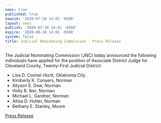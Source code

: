 ```yaml
---
news: true
published: true
newsid: '2020-07-28 14:01 -0500'
layout: news
publish: '2020-07-28 14:01 -0500'
expire: '2020-08-28 14:01 -0500'
system: false
title: Judicial Nominating Commission - Press Release
---
```

The Judicial Nominating Commission (JNC) today announced the following individuals have applied for the position of Associate District Judge for Cleveland County, Twenty-First Judicial District:

- Lisa D. Connel-Hurtt, Oklahoma City
- Kimberly K. Conyers, Norman
- Allyson E. Dow, Norman
- Holly R. Iker, Norman
- Michael L. Gardner, Norman
- Allisa D. Hutter, Norman
- Bethany E. Stanley, Moore

[Press Release](http://www.oscn.net/images/news/jnc-press-release-cleveland-county-20200730.pdf)
